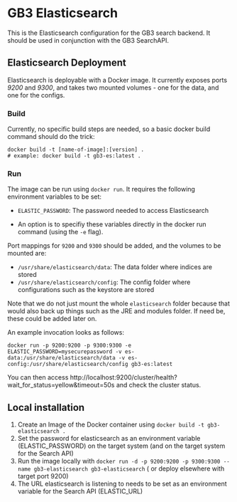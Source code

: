# GB3 Elasticsearch

This is the Elasticsearch configuration for the GB3 search backend. It should be used in conjunction with the GB3
SearchAPI.

## Elasticsearch Deployment

Elasticsearch is deployable with a Docker image. It currently exposes ports *9200* and *9300*, and takes two mounted
volumes - one for the data, and one for the configs.

### Build

Currently, no specific build steps are needed, so a basic docker build command should do the trick:

```shell
docker build -t [name-of-image]:[version] .
# example: docker build -t gb3-es:latest .
```

### Run

The image can be run using `docker run`. It requires the following environment variables to be set:

* `ELASTIC_PASSWORD`: The password needed to access Elasticsearch

* An option is to specifiy these variables directly in the docker run command (using the `-e` flag).

Port mappings for `9200` and `9300` should be added, and the volumes to be mounted are:

* `/usr/share/elasticsearch/data`: The data folder where indices are stored
* `/usr/share/elasticsearch/config`: The config folder where configurations such as the keystore are stored

Note that we do not just mount the whole `elasticsearch` folder because that would also back up things such as the JRE
and modules folder. If need be, these could be added later on.

An example invocation looks as follows:

```shell
docker run -p 9200:9200 -p 9300:9300 -e ELASTIC_PASSWORD=mysecurepassword -v es-data:/usr/share/elasticsearch/data -v es-config:/usr/share/elasticsearch/config gb3-es:latest
```

You can then access http://localhost:9200/cluster/health?wait_for_status=yellow&timeout=50s and check the cluster
status.


## Local installation

1. Create an Image of the Docker container using ```docker build -t gb3-elasticsearch .```
2. Set the password for elasticsearch as an environment variable (ELASTIC_PASSWORD) on the target system (and on the
   target system for the Search API)
2. Run the image locally with ```docker run -d -p 9200:9200 -p 9300:9300 --name gb3-elasticsearch gb3-elasticsearch``` (
   or deploy elsewhere with target port 9200)
3. The URL elasticsearch is listening to needs to be set as an environment variable for the Search API (ELASTIC_URL)